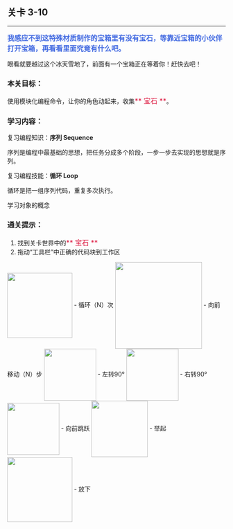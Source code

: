 ## 关卡 3-10

------
<font color=#4169E1 size=3>**我感应不到这特殊材质制作的宝箱里有没有宝石，等靠近宝箱的小伙伴打开宝箱，再看看里面究竟有什么吧。**</font>

眼看就要越过这个冰天雪地了，前面有一个宝箱正在等着你！赶快去吧！

### 本关目标：
使用模块化编程命令，让你的角色动起来，收集<font color=#DC143C size=3>** 宝石 **</font>。

### 学习内容：
复习编程知识：**序列 Sequence**

序列是编程中最基础的思想，把任务分成多个阶段，一步一步去实现的思想就是序列。

复习编程技能：**循环 Loop**

循环是把一组序列代码，重复多次执行。

学习对象的概念

### 通关提示：
1. 找到关卡世界中的<font color=#DC143C size=3>** 宝石 **</font>
2. 拖动“工具栏”中正确的代码块到工作区

<img src="./scene/image/repeat_times.png" width = "150" alt="" align=center />
 - 循环（N）次
 
<img src="./scene/image/move_forward.png" width = "200" alt="" align=center />
 - 向前移动（N）步

<img src="./scene/image/turn_left.png" width = "120" alt="" align=center />
 - 左转90°
 
<img src="./scene/image/turn_right.png" width = "120" alt="" align=center />
 - 右转90°
 
<img src="./scene/image/jump_forward.png" width = "120" alt="" align=center />
 - 向前跳跃
 
<img src="./scene/image/cmd_lift_up.png" width = "130" alt="" align=center />
 - 举起

<img src="./scene/image/cmd_put_down.png" width = "150" alt="" align=center />
 - 放下
